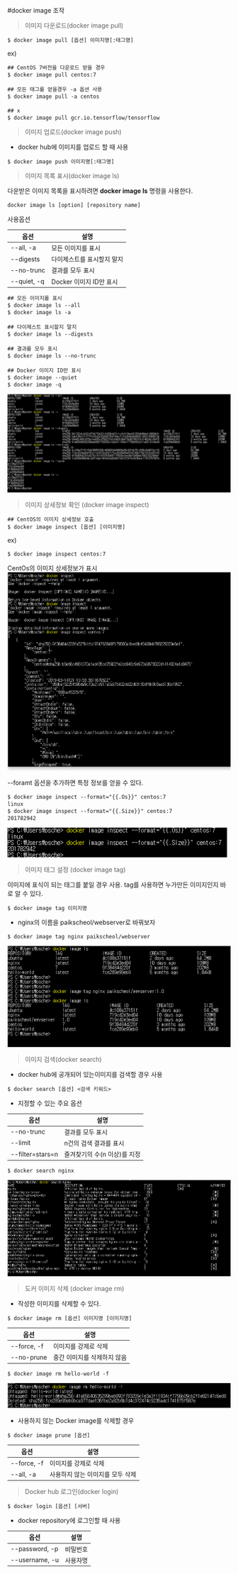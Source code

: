 #docker image 조작



> 이미지 다운로드(docker image pull)

```docker
$ docker image pull [옵션] 이미지명[:태그명]
```

ex)
```
## CentOS 7버전을 다운로드 받을 경우
$ docker image pull centos:7

## 모든 태그를 얻을경우 -a 옵션 사용
$ docker image pull -a centos

## x
$ docker image pull gcr.io.tensorflow/tensorflow

```

> 이미지 업로드(docker image push)

- docker hub에 이미지를 업로드 할 때 사용

```
$ docker image push 이미지명[:태그명]
```

> 이미지 목록 표시(docker image ls)

다운받은 이미지 목록을 표시하려면 **docker image ls** 명령을 사용한다.

```
docker image ls [option] [repository name]
```

사용옵션

|옵션|설명|
|---|---|
|--all, -a| 모든 이미지를 표시|
|--digests | 다이제스트를 표시할지 말지 |
|--no-trunc | 결과를 모두 표시 |
|--quiet, -q | Docker 이미지 ID만 표시|

```
## 모든 이미지를 표시
$ docker image ls --all
$ docker image ls -a

## 다이제스트 표시할지 말지
$ docker image ls --digests

## 결과를 모두 표시
$ docker image ls --no-trunc

## Docker 이미지 ID만 표시
$ docker image --quiet
$ docker image -q
```

![](data/dockerls.png)


> 이미지 상세정보 확인 (docker image inspect)


```
## CentOS의 이미지 상세정보 호출
$ docker image inspect [옵션] [이미지명]
```

ex)

```
$ docker image inspect centos:7
```

CentOs의 이미지 상세정보가 표시
![](data/dockerimage-inspect.png)



--foramt 옵션을 추가하면 특정 정보를 얻을 수 있다.
```
$ docker image inspect --format="{{.Os}}" centos:7
linux
$ docker image inspect --format="{{.Size}}" centos:7
201782942
```

![](data/image-inspect-format.png)


> 이미지 태그 설정 (docker image tag)

이미지에 표식이 되는 태그를 붙일 경우 사용. tag를 사용하면 누가만든 이미지인지 바로 알 수 있다.

```
$ docker image tag 이미지명
```


* nginx의 이름을 paikscheol/webserver로 바꿔보자

```
$ docker image tag nginx paikscheol/webserver
```

![](data/docker-image-tag.png)


> 이미지 검색(docker search)

- docker hub에 공개되어 있는이미지를 검색할 경우 사용

```
$ docker search [옵션] <검색 키워드>
```

- 지정할 수 있는 주요 옵션

|옵션|설명|
|---|---|
|--no-trunc| 결과를 모두 표시|
|--limit | n건의 검색 결과를 표시|
|--filter=stars=n | 즐겨찾기의 수(n 이상)를 지정|

```
$ docker search nginx
```

![](data/docker-search.png)


> 도커 이미지 삭제 (docker image rm)

- 작성한 이미지를 삭제할 수 있다.

```
$ docker image rm [옵션] 이미지명 [이미지명]
```


|옵션|설명  |
|---|---|
|--force, -f| 이미지를 강제로 삭제 |
|--no-prune | 중간 이미지를 삭제하지 않음|


```
$ docker image rm hello-world -f
```

![](data/docker-image-f.png)


* 사용하지 않는 Docker image를 삭제할 경우

```
$ docker image prune [옵션]
```

|옵션|설명  |
|---|---|
|--force, -f| 이미지를 강제로 삭제 |
|--all, -a | 사용하지 않는 이미지를 모두 삭제|


> Docker hub 로그인(docker login)

```
$ docker login [옵션] [서버]
```
- docker repository에 로그인할 때 사용

|옵션|설명  |
|---|---|
|--password, -p| 비밀번호 |
|--username, -u | 사용자명 |
